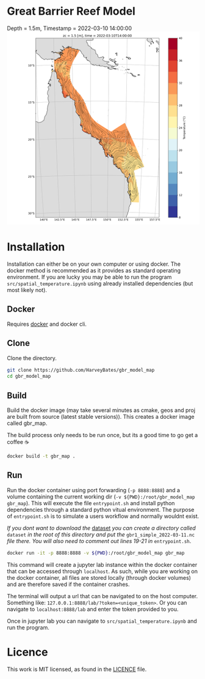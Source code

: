 # Great Barrier Reef Model
Depth = 1.5m,
Timestamp = 2022-03-10 14:00:00
![Output_img](https://github.com/HarveyBates/gbr_model_map/blob/master/figures/sst_current_gbr.png)

# Installation
Installation can either be on your own computer or using docker. The docker method is recommended as it provides as standard operating environment. 
If you are lucky you may be able to run the program `src/spatial_temperature.ipynb` using already installed dependencies (but most likely not).

## Docker
Requires [docker](https://docs.docker.com/engine/install/) and docker cli.

## Clone
Clone the directory.
```bash
git clone https://github.com/HarveyBates/gbr_model_map
cd gbr_model_map
```

## Build
Build the docker image (may take several minutes as cmake, geos and proj are built from source (latest stable versions)).
This creates a docker image called gbr_map. 

The build process only needs to be run once, but its a good time to go get a coffee :coffee:
```bash
docker build -t gbr_map .
```

## Run
Run the docker container using port forwarding (`-p 8888:8888`) and a volume containing the current working dir (`-v ${PWD}:/root/gbr_model_map gbr_map`).
This will execute the file `entrypoint.sh` and install python dependencies through a standard python vitual environment. 
The purpose of `entrypoint.sh` is to simulate a users workflow and normally wouldnt exist.

*If you dont want to download the* [dataset](https://dapds00.nci.org.au/thredds/fileServer/fx3/gbr1_2.0/gbr1_simple_2022-03-11.nc)
*you can create a directory called* `dataset` *in the root of this directory and put the* `gbr1_simple_2022-03-11.nc` *file there. 
You will also need to comment out lines 19-21 in* `entrypoint.sh`.

```bash
docker run -it -p 8888:8888 -v ${PWD}:/root/gbr_model_map gbr_map
```
This command will create a jupyter lab instance within the docker container that can be accessed through `localhost`. 
As such, while you are working on the docker container, all files are stored locally (through docker volumes) and are 
therefore saved if the container crashes.

The terminal will output a url that can be navigated to on the host computer. Something like: `127.0.0.1:8888/lab/?token=<unique_token>`.
Or you can navigate to `localhost:8888/lab` and enter the token provided to you.

Once in jupyter lab you can navigate to `src/spatial_temperature.ipynb` and run the program.

# Licence
This work is MIT licensed, as found in the [LICENCE](https://github.com/HarveyBates/gbr_model_map/blob/master/LICENSE) file.

